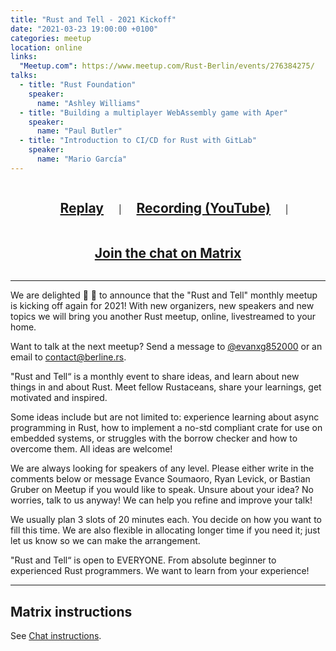 ```yaml
---
title: "Rust and Tell - 2021 Kickoff"
date: "2021-03-23 19:00:00 +0100"
categories: meetup
location: online
links:
  "Meetup.com": https://www.meetup.com/Rust-Berlin/events/276384275/
talks:
  - title: "Rust Foundation"
    speaker:
      name: "Ashley Williams"
  - title: "Building a multiplayer WebAssembly game with Aper"
    speaker:
      name: "Paul Butler"
  - title: "Introduction to CI/CD for Rust with GitLab"
    speaker:
      name: "Mario García"
---
```


<center style="text-align: center">
    <h2 style="display: inline-block; padding: 0 20px;"><a href="https://live.berline.rs">Replay</a></h2>
    |
    <h2 style="display: inline-block; padding: 0 20px;"><a href="https://www.youtube.com/watch?v=HNzeouj0eKc">Recording (YouTube)</a></h2>
    |
    <h2 style="display: inline-block; padding: 0 20px;"><a href="https://matrix.to/#/!nScYCdqWQUsTkFRJMb:chat.berline.rs">Join the chat on Matrix</a></h2>
</center>

---

We are delighted 🥳 🎉 to announce that the "Rust and Tell" monthly meetup is kicking off again for 2021!
With new organizers, new speakers and new topics we will bring you another Rust meetup, online, livestreamed to your home.

Want to talk at the next meetup?
Send a message to [@evanxg852000](https://twitter.com/evanxg852000) or an email to [contact@berline.rs](mailto:contact@berline.rs).

"Rust and Tell“ is a monthly event to share ideas, and learn about new things in and about Rust. Meet fellow Rustaceans, share your learnings, get motivated and inspired.

Some ideas include but are not limited to: experience learning about async programming in Rust, how to implement a no-std compliant crate for use on embedded systems, or struggles with the borrow checker and how to overcome them. All ideas are welcome!

We are always looking for speakers of any level. Please either write in the comments below or message Evance Soumaoro, Ryan Levick, or Bastian Gruber on Meetup if you would like to speak. Unsure about your idea? No worries, talk to us anyway! We can help you refine and improve your talk!

We usually plan 3 slots of 20 minutes each. You decide on how you want to fill this time. We are also flexible in allocating longer time if you need it; just let us know so we can make the arrangement.

"Rust and Tell“ is open to EVERYONE. From absolute beginner to experienced Rust programmers. We want to learn from your experience!

---

## Matrix instructions

See [Chat instructions](/chat/).
